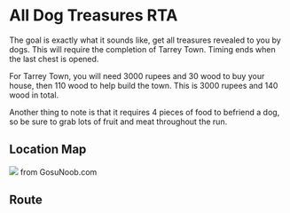 # All Dog Treasures RTA

The goal is exactly what it sounds like, get all treasures revealed to you by dogs. This will require the completion of Tarrey Town. Timing ends when the last chest is opened.

For Tarrey Town, you will need 3000 rupees and 30 wood to buy your house, then 110 wood to help build the town. This is 3000 rupees and 140 wood in total.

Another thing to note is that it requires 4 pieces of food to befriend a dog, so be sure to grab lots of fruit and meat throughout the run.

## Location Map

![](http://static.gosunoob.com/img/1/2017/03/dog-treasure-locations-map-zelda-botw-1024x804.jpg)
from GosuNoob.com

## Route

